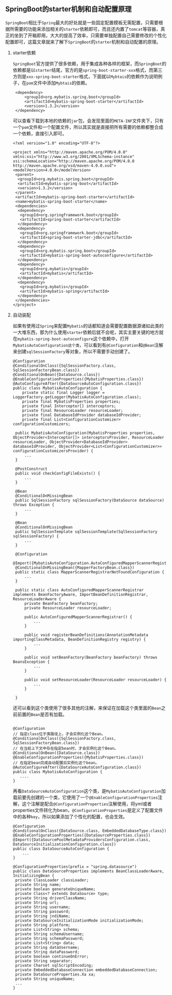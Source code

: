 ## SpringBoot的starter机制和自动配置原理

```SpringBoot```相比于```Spring```最大的好处就是一些固定配置模板无需配置，只需要根据所需要的功能来添加相关的```starter```依赖即可，而且还内置了```tomcat```等容器，真正的坐到了开箱即用，大大的提高了效率，只需要单独配置自己需要修改的个性化配置即可，这篇文章就来了解下```SpringBoot```的```starter```机制和自动配置的原理。


1. starter依赖

   ```SpringBoot```官方提供了很多依赖，用于集成各种各样的框架，而```SpringBoot```的依赖都是以```starter```结尾，官方的是```spring-boot-starter-xxx```格式，而第三方则是```xxx-spring-boot-starter```格式，下面就以```Mybtais```的依赖作为说明例子，在```pom```文件中添加```Mybtais```的依赖。

   ```
    <dependency>
        <groupId>org.mybatis.spring.boot</groupId>
        <artifactId>mybatis-spring-boot-starter</artifactId>
        <version>1.3.2</version>
    </dependency>
   ```

   可以查看下载到本地的依赖的```jar```包，会发现里面的```META-INF```文件夹下，只有一个```pom```文件和一个配置文件，所以其实就是直接把所有需要的依赖都整合成一个依赖，直接引入即可。

   ```
   <?xml version="1.0" encoding="UTF-8"?>

   <project xmlns="http://maven.apache.org/POM/4.0.0" xmlns:xsi="http://www.w3.org/2001/XMLSchema-instance" xsi:schemaLocation="http://maven.apache.org/POM/4.0.0 http://maven.apache.org/xsd/maven-4.0.0.xsd">
   <modelVersion>4.0.0</modelVersion>
    <parent>
     <groupId>org.mybatis.spring.boot</groupId>
     <artifactId>mybatis-spring-boot</artifactId>
     <version>1.3.2</version>
    </parent>
    <artifactId>mybatis-spring-boot-starter</artifactId>
    <name>mybatis-spring-boot-starter</name>
    <dependencies>
     <dependency>
      <groupId>org.springframework.boot</groupId>
      <artifactId>spring-boot-starter</artifactId>
     </dependency>
     <dependency>
      <groupId>org.springframework.boot</groupId>
      <artifactId>spring-boot-starter-jdbc</artifactId>
     </dependency>
     <dependency>
      <groupId>org.mybatis.spring.boot</groupId>
      <artifactId>mybatis-spring-boot-autoconfigure</artifactId>
     </dependency>
     <dependency>
      <groupId>org.mybatis</groupId>
      <artifactId>mybatis</artifactId>
     </dependency>
     <dependency>
      <groupId>org.mybatis</groupId>
      <artifactId>mybatis-spring</artifactId>
     </dependency>
    </dependencies>
   </project>
   ```

2. 自动装配

   如果有使用过```Spring```来配置```Mybatis```的话都知道会需要配置数据源诸如此类的一大堆东西，那为什么使用```starter```依赖后就不会呢，其实主要关键的地方就在```mybatis-spring-boot-autoconfigure```这个依赖中，打开```MybatisAutoConfiguration这个类```，可以看到有```@Configuration```和```@Bean```注解来创建```sqlSessionFactory```等对象，所以不需要手动创建了。


   ```
   @Configuration
   @ConditionalOnClass({SqlSessionFactory.class, SqlSessionFactoryBean.class})
   @ConditionalOnBean({DataSource.class})
   @EnableConfigurationProperties({MybatisProperties.class})
   @AutoConfigureAfter({DataSourceAutoConfiguration.class})
   public class MybatisAutoConfiguration {
       private static final Logger logger = LoggerFactory.getLogger(MybatisAutoConfiguration.class);
       private final MybatisProperties properties;
       private final Interceptor[] interceptors;
       private final ResourceLoader resourceLoader;
       private final DatabaseIdProvider databaseIdProvider;
       private final List<ConfigurationCustomizer> configurationCustomizers;

    public MybatisAutoConfiguration(MybatisProperties properties, ObjectProvider<Interceptor[]> interceptorsProvider, ResourceLoader resourceLoader, ObjectProvider<DatabaseIdProvider> databaseIdProvider, ObjectProvider<List<ConfigurationCustomizer>> configurationCustomizersProvider) {
        ...
    }

    @PostConstruct
    public void checkConfigFileExists() {
        ...
    }

    @Bean
    @ConditionalOnMissingBean
    public SqlSessionFactory sqlSessionFactory(DataSource dataSource) throws Exception {
        ...
    }

    @Bean
    @ConditionalOnMissingBean
    public SqlSessionTemplate sqlSessionTemplate(SqlSessionFactory sqlSessionFactory) {
        ...
    }

    @Configuration
    @Import({MybatisAutoConfiguration.AutoConfiguredMapperScannerRegistrar.class})
    @ConditionalOnMissingBean({MapperFactoryBean.class})
    public static class MapperScannerRegistrarNotFoundConfiguration {
        ...
    }

    public static class AutoConfiguredMapperScannerRegistrar implements BeanFactoryAware, ImportBeanDefinitionRegistrar, ResourceLoaderAware {
        private BeanFactory beanFactory;
        private ResourceLoader resourceLoader;

        public AutoConfiguredMapperScannerRegistrar() {
            ...
        }

        public void registerBeanDefinitions(AnnotationMetadata importingClassMetadata, BeanDefinitionRegistry registry) {
            ...
        }

        public void setBeanFactory(BeanFactory beanFactory) throws BeansException {
            ...
        }

        public void setResourceLoader(ResourceLoader resourceLoader) {
            ...
        }

    }
   ```

   还可以看到这个类使用了很多其他的注解，来保证在加载这个类里面的```Bean```之前前置的```Bean```是否有加载。

   ```

   @Configuration
   // 指定class位于类路径上，才会实例化这个Bean。
   @ConditionalOnClass({SqlSessionFactory.class, SqlSessionFactoryBean.class})
   // 在当前上下文中存在指定bean时，才会实例化这个Bean。
   @ConditionalOnBean({DataSource.class})
   @EnableConfigurationProperties({MybatisProperties.class})
   // 在指定bean完成自动配置后实例化这个bean。
   @AutoConfigureAfter({DataSourceAutoConfiguration.class})
   public class MybatisAutoConfiguration {
      ....
   }
   ```

   再看```DataSourceAutoConfiguration```这个类，是```MybatisAutoConfiguration```加载前要先创建的一个类，它使用了一个```@EnableConfigurationProperties```注解，这个注解是配合```@ConfigurationProperties```注解使用，将yml或者properties文件转化为bean，```@ConfigurationProperties```是定义了配置文件中的各种```key```，所以如果添加了个性化的配置，也会生效。

   ```
   @Configuration
   @ConditionalOnClass({DataSource.class, EmbeddedDatabaseType.class})
   @EnableConfigurationProperties({DataSourceProperties.class})
   @Import({DataSourcePoolMetadataProvidersConfiguration.class, DataSourceInitializationConfiguration.class})
   public class DataSourceAutoConfiguration {
       ...
   }

   @ConfigurationProperties(prefix = "spring.datasource")
   public class DataSourceProperties implements BeanClassLoaderAware, InitializingBean {
    private ClassLoader classLoader;
    private String name;
    private boolean generateUniqueName;
    private Class<? extends DataSource> type;
    private String driverClassName;
    private String url;
    private String username;
    private String password;
    private String jndiName;
    private DataSourceInitializationMode initializationMode;
    private String platform;
    private List<String> schema;
    private String schemaUsername;
    private String schemaPassword;
    private List<String> data;
    private String dataUsername;
    private String dataPassword;
    private boolean continueOnError;
    private String separator;
    private Charset sqlScriptEncoding;
    private EmbeddedDatabaseConnection embeddedDatabaseConnection;
    private DataSourceProperties.Xa xa;
    private String uniqueName;
    ...
   }
   ```